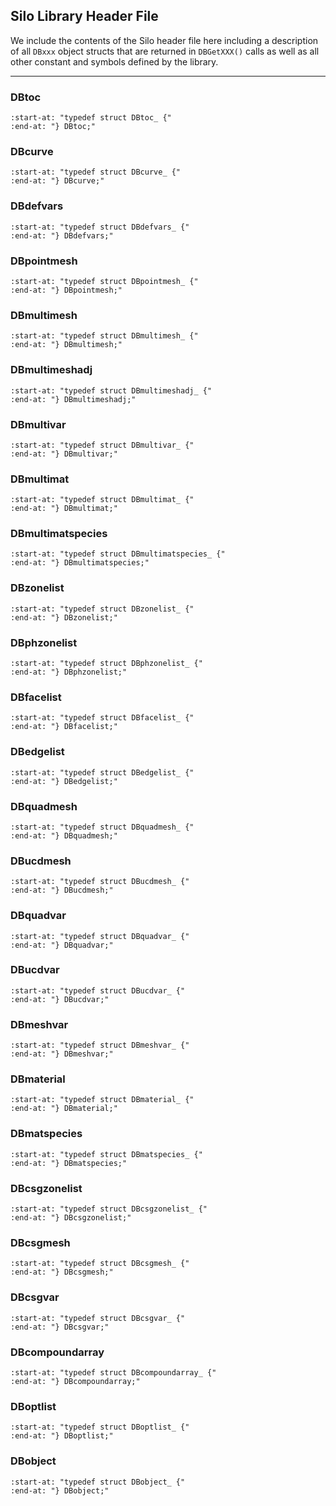 ## Silo Library Header File

We include the contents of the Silo header file here including a description of all `DBxxx` object structs that are returned in `DBGetXXX()` calls as well as all other constant and symbols defined by the library.

---

### DBtoc

   ```{literalinclude} ../src/silo/silo.h.in
   :start-at: "typedef struct DBtoc_ {"
   :end-at: "} DBtoc;"
   ```

### DBcurve

   ```{literalinclude} ../src/silo/silo.h.in
   :start-at: "typedef struct DBcurve_ {"
   :end-at: "} DBcurve;"
   ```

### DBdefvars

   ```{literalinclude} ../src/silo/silo.h.in
   :start-at: "typedef struct DBdefvars_ {"
   :end-at: "} DBdefvars;"
   ```

### DBpointmesh

   ```{literalinclude} ../src/silo/silo.h.in
   :start-at: "typedef struct DBpointmesh_ {"
   :end-at: "} DBpointmesh;"
   ```

### DBmultimesh

   ```{literalinclude} ../src/silo/silo.h.in
   :start-at: "typedef struct DBmultimesh_ {"
   :end-at: "} DBmultimesh;"
   ```

### DBmultimeshadj

   ```{literalinclude} ../src/silo/silo.h.in
   :start-at: "typedef struct DBmultimeshadj_ {"
   :end-at: "} DBmultimeshadj;"
   ```

### DBmultivar

   ```{literalinclude} ../src/silo/silo.h.in
   :start-at: "typedef struct DBmultivar_ {"
   :end-at: "} DBmultivar;"
   ```

### DBmultimat

   ```{literalinclude} ../src/silo/silo.h.in
   :start-at: "typedef struct DBmultimat_ {"
   :end-at: "} DBmultimat;"
   ```

### DBmultimatspecies

   ```{literalinclude} ../src/silo/silo.h.in
   :start-at: "typedef struct DBmultimatspecies_ {"
   :end-at: "} DBmultimatspecies;"
   ```

### DBzonelist

   ```{literalinclude} ../src/silo/silo.h.in
   :start-at: "typedef struct DBzonelist_ {"
   :end-at: "} DBzonelist;"
   ```

### DBphzonelist

   ```{literalinclude} ../src/silo/silo.h.in
   :start-at: "typedef struct DBphzonelist_ {"
   :end-at: "} DBphzonelist;"
   ```

### DBfacelist

   ```{literalinclude} ../src/silo/silo.h.in
   :start-at: "typedef struct DBfacelist_ {"
   :end-at: "} DBfacelist;"
   ```

### DBedgelist

   ```{literalinclude} ../src/silo/silo.h.in
   :start-at: "typedef struct DBedgelist_ {"
   :end-at: "} DBedgelist;"
   ```

### DBquadmesh

   ```{literalinclude} ../src/silo/silo.h.in
   :start-at: "typedef struct DBquadmesh_ {"
   :end-at: "} DBquadmesh;"
   ```

### DBucdmesh

   ```{literalinclude} ../src/silo/silo.h.in
   :start-at: "typedef struct DBucdmesh_ {"
   :end-at: "} DBucdmesh;"
   ```

### DBquadvar

   ```{literalinclude} ../src/silo/silo.h.in
   :start-at: "typedef struct DBquadvar_ {"
   :end-at: "} DBquadvar;"
   ```

### DBucdvar

   ```{literalinclude} ../src/silo/silo.h.in
   :start-at: "typedef struct DBucdvar_ {"
   :end-at: "} DBucdvar;"
   ```

### DBmeshvar

   ```{literalinclude} ../src/silo/silo.h.in
   :start-at: "typedef struct DBmeshvar_ {"
   :end-at: "} DBmeshvar;"
   ```

### DBmaterial

   ```{literalinclude} ../src/silo/silo.h.in
   :start-at: "typedef struct DBmaterial_ {"
   :end-at: "} DBmaterial;"
   ```

### DBmatspecies

   ```{literalinclude} ../src/silo/silo.h.in
   :start-at: "typedef struct DBmatspecies_ {"
   :end-at: "} DBmatspecies;"
   ```

### DBcsgzonelist

   ```{literalinclude} ../src/silo/silo.h.in
   :start-at: "typedef struct DBcsgzonelist_ {"
   :end-at: "} DBcsgzonelist;"
   ```

### DBcsgmesh

   ```{literalinclude} ../src/silo/silo.h.in
   :start-at: "typedef struct DBcsgmesh_ {"
   :end-at: "} DBcsgmesh;"
   ```

### DBcsgvar

   ```{literalinclude} ../src/silo/silo.h.in
   :start-at: "typedef struct DBcsgvar_ {"
   :end-at: "} DBcsgvar;"
   ```

### DBcompoundarray

   ```{literalinclude} ../src/silo/silo.h.in
   :start-at: "typedef struct DBcompoundarray_ {"
   :end-at: "} DBcompoundarray;"
   ```

### DBoptlist

   ```{literalinclude} ../src/silo/silo.h.in
   :start-at: "typedef struct DBoptlist_ {"
   :end-at: "} DBoptlist;"
   ```

### DBobject

   ```{literalinclude} ../src/silo/silo.h.in
   :start-at: "typedef struct DBobject_ {"
   :end-at: "} DBobject;"
   ```

